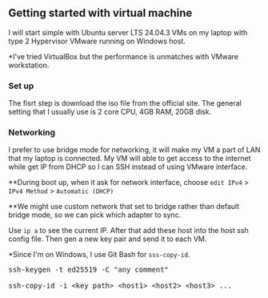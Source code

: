 ## Getting started with virtual machine

I will start simple with Ubuntu server LTS 24.04.3 VMs on my laptop with type 2 Hypervisor VMware running on Windows host. 


*I've tried VirtualBox but the performance is unmatches with VMware workstation.  


### Set up
The fisrt step is download the iso file from the official site. The general setting that I usually use is 2 core CPU, 4GB RAM, 20GB disk.

### Networking  
I prefer to use bridge mode for networking, it will make my VM a part of LAN that my laptop is connected. My VM will able to get access to the internet while get IP from DHCP so I can SSH instead of using VMware interface.

**During boot up, when it ask for network interface, choose `edit IPv4` > `IPv4 Method` > `Automatic (DHCP)`

**We might use custom network that set to bridge rather than default bridge mode, so we can pick which adapter to sync.

Use `ip a` to see the current IP. After that add these host into the host ssh config file. Then gen a new key pair and send it to each VM.

*Since I'm on Windows, I use Git Bash for `sss-copy-id`.

<pre>
ssh-keygen -t ed25519 -C "any comment" <br>
ssh-copy-id -i &lt;key path&gt; &lt;host1&gt; &lt;host2&gt; &lt;host3&gt; ...
</pre>


